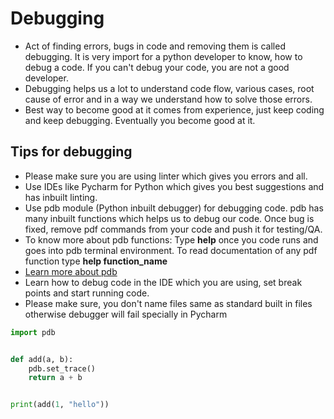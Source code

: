 # Debugging #

- Act of finding errors, bugs in code and removing them is called debugging. It is very import for a python developer to
  know, how to debug a code. If you can't debug your code, you are not a good developer.
- Debugging helps us a lot to understand code flow, various cases, root cause of error and in a way we understand how to
  solve those errors.
- Best way to become good at it comes from experience, just keep coding and keep debugging. Eventually you become good
  at it.

## Tips for debugging ## 

- Please make sure you are using linter which gives you errors and all.
- Use IDEs like Pycharm for Python which gives you best suggestions and has inbuilt linting.
- Use pdb module (Python inbuilt debugger) for debugging code. pdb has many inbuilt functions which helps us to debug
  our code. Once bug is fixed, remove pdf commands from your code and push it for testing/QA.
- To know more about pdb functions: Type **help** once you code runs and goes into pdb terminal environment. To read
  documentation of any pdf function type **help function_name**
- [Learn more about pdb](https://www.geeksforgeeks.org/python-debugger-python-pdb/)
- Learn how to debug code in the IDE which you are using, set break points and start running code.
- Please make sure, you don't name files same as standard built in files otherwise debugger will fail specially in
  Pycharm

```python
import pdb


def add(a, b):
    pdb.set_trace()
    return a + b


print(add(1, "hello"))
```